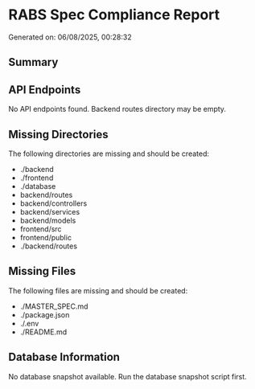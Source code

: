 # RABS Spec Compliance Report

Generated on: 06/08/2025, 00:28:32

## Summary

## API Endpoints

No API endpoints found. Backend routes directory may be empty.

## Missing Directories

The following directories are missing and should be created:

- ./backend
- ./frontend
- ./database
- backend/routes
- backend/controllers
- backend/services
- backend/models
- frontend/src
- frontend/public
- ./backend/routes

## Missing Files

The following files are missing and should be created:

- ./MASTER_SPEC.md
- ./package.json
- ./.env
- ./README.md

## Database Information

No database snapshot available. Run the database snapshot script first.
